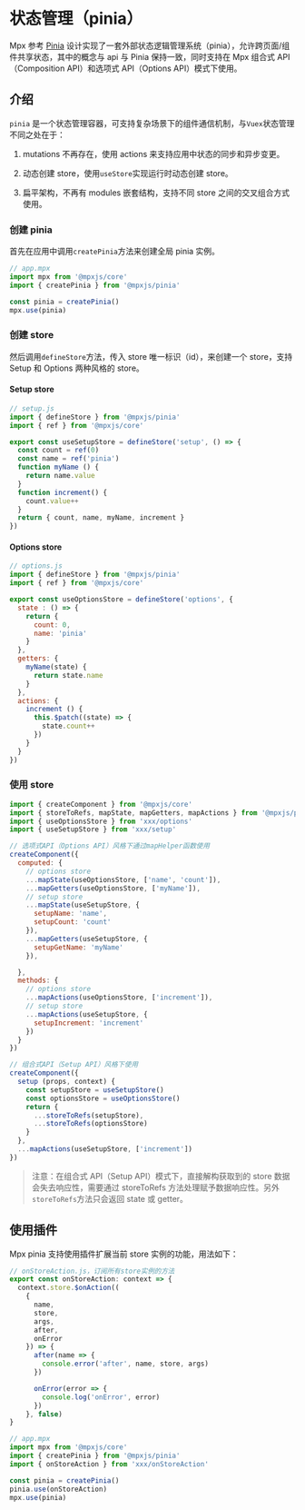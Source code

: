 # 状态管理（pinia）

Mpx 参考 [Pinia](https://pinia.vuejs.org/) 设计实现了一套外部状态逻辑管理系统（pinia），允许跨页面/组件共享状态，其中的概念与 api 与 Pinia 保持一致，同时支持在 Mpx 组合式 API（Composition API）和选项式 API（Options API）模式下使用。

## 介绍

`pinia` 是一个状态管理容器，可支持复杂场景下的组件通信机制，与`Vuex`状态管理不同之处在于：

1. mutations 不再存在，使用 actions 来支持应用中状态的同步和异步变更。

2. 动态创建 store，使用`useStore`实现运行时动态创建 store。

3. 扁平架构，不再有 modules 嵌套结构，支持不同 store 之间的交叉组合方式使用。

### 创建 pinia

首先在应用中调用`createPinia`方法来创建全局 pinia 实例。

``` js
// app.mpx
import mpx from '@mpxjs/core'
import { createPinia } from '@mpxjs/pinia'

const pinia = createPinia()
mpx.use(pinia)
```
### 创建 store

然后调用`defineStore`方法，传入 store 唯一标识（id），来创建一个 store，支持 Setup 和 Options 两种风格的 store。

#### Setup store

``` js
// setup.js
import { defineStore } from '@mpxjs/pinia'
import { ref } from '@mpxjs/core'

export const useSetupStore = defineStore('setup', () => {
  const count = ref(0)
  const name = ref('pinia')
  function myName () {
    return name.value
  }
  function increment() {
    count.value++
  }
  return { count, name, myName, increment }
})
```
#### Options store

``` js
// options.js
import { defineStore } from '@mpxjs/pinia'
import { ref } from '@mpxjs/core'

export const useOptionsStore = defineStore('options', {
  state : () => {
    return {
      count: 0,
      name: 'pinia'
    }
  },
  getters: {
    myName(state) {
      return state.name
    }
  },
  actions: {
    increment () {
      this.$patch((state) => {
        state.count++
      })
    }
  }
})
```
### 使用 store

``` js
import { createComponent } from '@mpxjs/core'
import { storeToRefs, mapState, mapGetters, mapActions } from '@mpxjs/pinia'
import { useOptionsStore } from 'xxx/options'
import { useSetupStore } from 'xxx/setup'

// 选项式API（Options API）风格下通过mapHelper函数使用
createComponent({
  computed: {
    // options store
    ...mapState(useOptionsStore, ['name', 'count']),
    ...mapGetters(useOptionsStore, ['myName']),
    // setup store
    ...mapState(useSetupStore, {
      setupName: 'name',
      setupCount: 'count'
    }),
    ...mapGetters(useSetupStore, {
      setupGetName: 'myName'
    }),

  },
  methods: {
    // options store
    ...mapActions(useOptionsStore, ['increment']),
    // setup store
    ...mapActions(useSetupStore, {
      setupIncrement: 'increment'
    })
  }
})

// 组合式API（Setup API）风格下使用
createComponent({
  setup (props, context) {
    const setupStore = useSetupStore()
    const optionsStore = useOptionsStore()
    return {
      ...storeToRefs(setupStore),
      ...storeToRefs(optionsStore)
    }
  },
  ...mapActions(useSetupStore, ['increment'])
})
```
> 注意：在组合式 API（Setup API）模式下，直接解构获取到的 store 数据会失去响应性，需要通过 storeToRefs 方法处理赋予数据响应性。另外`storeToRefs`方法只会返回 state 或 getter。

## 使用插件

Mpx pinia 支持使用插件扩展当前 store 实例的功能，用法如下：

``` js
// onStoreAction.js，订阅所有store实例的方法
export const onStoreAction: context => {
  context.store.$onAction((
    {
      name,
      store,
      args,
      after,
      onError
    }) => {
      after(name => {
        console.error('after', name, store, args)
      })

      onError(error => {
        console.log('onError', error)
      })
    }, false)
}

// app.mpx
import mpx from '@mpxjs/core'
import { createPinia } from '@mpxjs/pinia'
import { onStoreAction } from 'xxx/onStoreAction'

const pinia = createPinia()
pinia.use(onStoreAction)
mpx.use(pinia)
```







